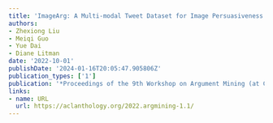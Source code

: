 ```yaml
---
title: 'ImageArg: A Multi-modal Tweet Dataset for Image Persuasiveness Mining'
authors:
- Zhexiong Liu
- Meiqi Guo
- Yue Dai
- Diane Litman
date: '2022-10-01'
publishDate: '2024-01-16T20:05:47.905806Z'
publication_types: ['1']
publication: '*Proceedings of the 9th Workshop on Argument Mining (at COLING)*'
links:
- name: URL
  url: https://aclanthology.org/2022.argmining-1.1/
---
```

